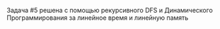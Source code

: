 Задача #5 решена с помощью рекурсивного DFS и Динамического Программирования за линейное время и линейную память

